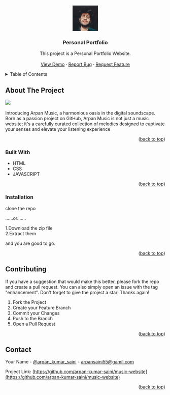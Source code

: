 

<!-- PROJECT LOGO -->
<br />
<div align="center" id='readme-top'>
  <a href="">
    <img src="https://github.com/arpan-kumar-saini/music-website/blob/main/images/pic3.jpg" alt="Logo" width="80" height="80">
  </a>

  <h3 align="center">Personal Portfolio</h3>

  <p align="center">
    This project is a Personal Portfolio Website.
    <br />   
    <br />
    <a href="https://arpan-music.netlify.app/">View Demo</a>
    ·
    <a href="">Report Bug</a>
    ·
    <a href="">Request Feature</a>
  </p>
</div>



<!-- TABLE OF CONTENTS -->
<details>
  <summary>Table of Contents</summary>
  <ol>
    <li>
      <a href="#about-the-project">About The Project</a>
      <ul>
        <li><a href="#built-with">Built With</a></li>
      </ul>
    </li>      
    <li><a href="#installation">Installation</a></li>
    <li><a href="#contributing">Contributing</a></li>
    <li><a href="#contact">Contact</a></li>
  </ol>
</details>



<!-- ABOUT THE PROJECT -->
## About The Project
<img src='https://github.com/arpan-kumar-saini/stock-animation/blob/main/PortfolioHomepage.gif'>


Introducing Arpan Music, a harmonious oasis in the digital soundscape. Born as a passion project on GitHub, Arpan Music is not just a music website; it's a carefully curated collection of melodies designed to captivate your senses and elevate your listening experience

<p align="right">(<a href="#readme-top">back to top</a>)</p>



### Built With

* HTML
* CSS
* JAVASCRIPT

<p align="right">(<a href="#readme-top">back to top</a>)</p>




### Installation

clone the repo

......or....... 

1.Download the zip file <br>
2.Extract them

and you are good to go.

  

<p align="right">(<a href="#readme-top">back to top</a>)</p>


<!-- CONTRIBUTING -->
## Contributing


If you have a suggestion that would make this better, please fork the repo and create a pull request. You can also simply open an issue with the tag "enhancement".
Don't forget to give the project a star! Thanks again!

1. Fork the Project
2. Create your Feature Branch 
3. Commit your Changes 
4. Push to the Branch 
5. Open a Pull Request

<p align="right">(<a href="#readme-top">back to top</a>)</p>



<!-- CONTACT -->
## Contact

Your Name - [@arpan_kumar_saini](https://www.instagram.com/arpan_kumar_saini/) - arpansaini55@gamil.com

Project Link: [https://github.com/arpan-kumar-saini/music-website](https://github.com/arpan-kumar-saini/music-website)

<p align="right">(<a href="#readme-top">back to top</a>)</p>







 

